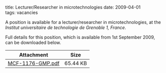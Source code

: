 title: Lecturer/Researcher in microtechnologies
date: 2009-04-01  
tags: vacancies

A position is available for a lecturer/researcher in microtechnologies, at the <i>Institut universitaire de technologie de Grenoble 1, France</i>.  

Full details for this position, which is available from 1st September 2009, can be downloaded below.

| Attachment | Size |
|---|---|
| <a href="/4m-association/files/MCF-1176-GMP.pdf">MCF-1176-GMP.pdf</a> | 65.44 KB |